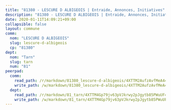 ```yaml
---
title: "81380 - LESCURE D ALBIGEOIS | Entraide, Annonces, Initiatives"
description: "81380 - LESCURE D ALBIGEOIS | Entraide, Annonces, Initiatives"
date: 2020-01-11T14:09:21+09:00
collapsible: false
layout: commune
comm:
  nom: "LESCURE D ALBIGEOIS"
  slug: lescure-d-albigeois
  cp: "81380"
dept:
  nom: "Tarn"
  slug: tarn
  num: "81"
peerpad:
  comm:
    read_path: /r/markdown/81380_lescure-d-albigeois/4XTTM2AufzAvfMeA448Wp62nSjjfEsCkM7xr1rqLVEdhLkDH4
    write_path: /w/markdown/81380_lescure-d-albigeois/4XTTM2AufzAvfMeA448Wp62nSjjfEsCkM7xr1rqLVEdhLkDH4-K3TgV5fuDLwuybBohuyPoPSJmwMcSKkjuxVTGjHxD1DiTWhd8R5pJPEhSzhaoKD94b4rh7NVWYbxbe7Pc9dnzZtEHHjN2vwXxpUkuoqx1HwUsFAnmU6eFQR5vASLi33s77ceX3zi
  dept:
    read_path: /r/markdown/81_tarn/4XTTM4Gp79jv63pVJkrwy2pJgytb85PWuUF46qZV3RNcf9bTY
    write_path: /w/markdown/81_tarn/4XTTM4Gp79jv63pVJkrwy2pJgytb85PWuUF46qZV3RNcf9bTY-K3TgUQULAfYZTaNEYQn663imu6tLJ5XUSYV3bG6y2QwZHe2hiw5KiHgnyL8wpzhjjRKSLQVjHCuMHvPTtVgD4tm7BFQTVwqLNiZgb8d93Riu34VNq5t6eFocUS5Ezct8i9MJtUHQ
---
```


